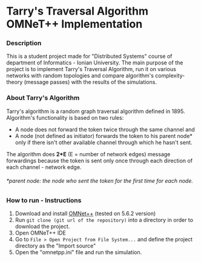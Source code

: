 # Tarry's Traversal Algorithm OMNeT++ Implementation

### Description

This is a student project made for "Distributed Systems" course of department of Informatics - Ionian University. The main purpose of the project is to implement Tarry's Traversal Algorithm, run it on various networks with random topologies and compare algorithm's complexity-theory (message passes) with the results of the simulations.

### About Tarry's Algorithm

Tarry's algorithm is a random graph traversal algorithm defined in 1895. Algorithm's functionality is based on two rules:
* A node does not forward the token twice through the same channel and
* A node (not defined as initiator) forwards the token to his parent node* only if there isn't other available channel through which he hasn't sent.

The algorithm does <b>2*E</b> (E = number of network edges) message forwardings because the token is sent only once through each direction of each channel - network edge.

###### *parent node: the node who sent the token for the first time for each node.

### How to run - Instructions

1. Download and install [OMNet++](https://omnetpp.org/download/) (tested on 5.6.2 version)
2. Run ```git clone (git url of the repository)``` into a directory in order to download the project.
3. Open OMNeT++ IDE
4. Go to ```File > Open Project from File System...``` and define the project directory as the "Import source"
5. Open the "omnetpp.ini" file and run the simulation.

